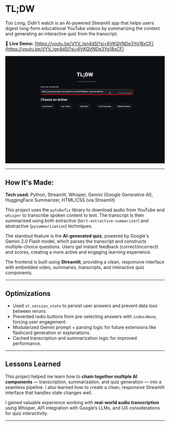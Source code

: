 # TL;DW
Too Long; Didn't watch is an AI-powered Streamlit app that helps users digest long-form educational YouTube videos by summarizing the content and generating an interactive quiz from the transcript.  

🔗 **Live Demo:** [https://youtu.be/VYV_lgn4dSI?si=6VKQVNDe3Yg18xCF](https://youtu.be/VYV_lgn4dSI?si=6VKQVNDe3Yg18xCF)

<p align="center">
  <img src="0415(1).gif" alt="App Demo" width="700"/>
</p>


---

## How It's Made:

**Tech used:** Python, Streamlit, Whisper, Gemini (Google Generative AI), HuggingFace Summarizer, HTML/CSS (via Streamlit)

This project uses the `pytubefix` library to download audio from YouTube and `whisper` to transcribe spoken content to text. The transcript is then summarized using both extractive (`bert-extractive-summarizer`) and abstractive (`pysummarization`) techniques.

The standout feature is the **AI-generated quiz**, powered by Google's Gemini 2.0 Flash model, which parses the transcript and constructs multiple-choice questions. Users get instant feedback (correct/incorrect) and scores, creating a more active and engaging learning experience.

The frontend is built using **Streamlit**, providing a clean, responsive interface with embedded video, summaries, transcripts, and interactive quiz components.

---
## Optimizations

- Used `st.session_state` to persist user answers and prevent data loss between reruns.
- Prevented radio buttons from pre-selecting answers with `index=None`, forcing user engagement.
- Modularized Gemini prompt + parsing logic for future extensions like flashcard generation or explanations.
- Cached transcription and summarization logic for improved performance.

---

## Lessons Learned

This project helped me learn how to **chain together multiple AI components** — transcription, summarization, and quiz generation — into a seamless pipeline. I also learned how to create a clean, responsive Streamlit interface that handles state changes well.

I gained valuable experience working with **real-world audio transcription** using Whisper, API integration with Google’s LLMs, and UX considerations for quiz interactivity.

---
